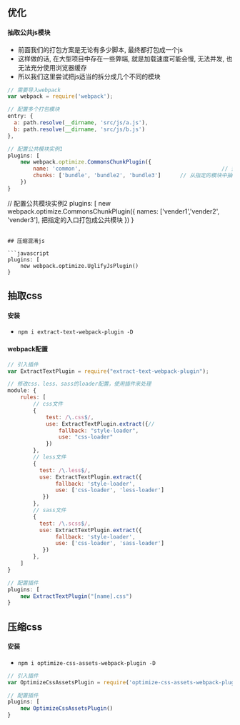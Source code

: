 ## 优化

#### 抽取公共js模块
- 前面我们的打包方案是无论有多少脚本, 最终都打包成一个js
- 这样做的话, 在大型项目中存在一些弊端, 就是加载速度可能会慢, 无法并发, 也无法充分使用浏览器缓存
- 所以我们这里尝试把js适当的拆分成几个不同的模块

```javascript
// 需要导入webpack
var webpack = require('webpack');

// 配置多个打包模块
entry: {
  a: path.resolve(__dirname, 'src/js/a.js'),
  b: path.resolve(__dirname, 'src/js/b.js')
},

// 配置公共模块实例1
plugins: [
    new webpack.optimize.CommonsChunkPlugin({
        name: 'common',                                            // 抽取的公共模块名称
        chunks: ['bundle', 'bundle2', 'bundle3']      // 从指定的模块中抽取公共部分
    })
}
```

// 配置公共模块实例2
plugins: [
    new webpack.optimize.CommonsChunkPlugin({
        names: ['vender1','vender2', 'vender3'],     把指定的入口打包成公共模块
    })
}
```

## 压缩混淆js

```javascript
plugins: [
    new webpack.optimize.UglifyJsPlugin()
}
```

## 抽取css

#### 安装
- `npm i extract-text-webpack-plugin -D`

#### webpack配置

```javascript
// 引入插件
var ExtractTextPlugin = require("extract-text-webpack-plugin");

// 修改css、less、sass的loader配置，使用插件来处理
module: {
    rules: [
        // css文件
        {
            test: /\.css$/,
            use: ExtractTextPlugin.extract({//
                fallback: "style-loader",
                use: "css-loader"
            })
        },
        // less文件
        {
          test: /\.less$/,
          use: ExtractTextPlugin.extract({
               fallback: 'style-loader',
               use: ['css-loader', 'less-loader']
           })
        },
        // sass文件
        {
          test: /\.scss$/,
          use: ExtractTextPlugin.extract({
               fallback: 'style-loader',
               use: ['css-loader', 'sass-loader']
           })
        },
    ]
}

// 配置插件
plugins: [
    new ExtractTextPlugin("[name].css")
}
```

## 压缩css

#### 安装
- `npm i optimize-css-assets-webpack-plugin -D`

```javascript
// 引入插件
var OptimizeCssAssetsPlugin = require('optimize-css-assets-webpack-plugin');

// 配置插件
plugins: [
    new OptimizeCssAssetsPlugin()
}
```